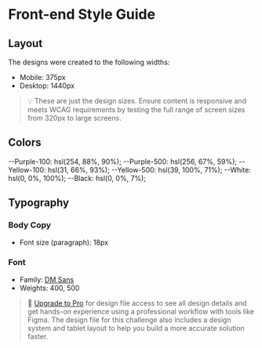 # Front-end Style Guide

## Layout

The designs were created to the following widths:

- Mobile: 375px
- Desktop: 1440px

> 💡 These are just the design sizes. Ensure content is responsive and meets WCAG requirements by testing the full range of screen sizes from 320px to large screens.

## Colors

--Purple-100: hsl(254, 88%, 90%);
--Purple-500: hsl(256, 67%, 59%);
--Yellow-100: hsl(31, 66%, 93%);
--Yellow-500: hsl(39, 100%, 71%);
--White: hsl(0, 0%, 100%);
--Black: hsl(0, 0%, 7%);

## Typography

### Body Copy

- Font size (paragraph): 18px

### Font

- Family: [DM Sans](https://fonts.google.com/specimen/DM+Sans)
- Weights: 400, 500

> 💎 [Upgrade to Pro](https://www.frontendmentor.io/pro?ref=style-guide) for design file access to see all design details and get hands-on experience using a professional workflow with tools like Figma. The design file for this challenge also includes a design system and tablet layout to help you build a more accurate solution faster.